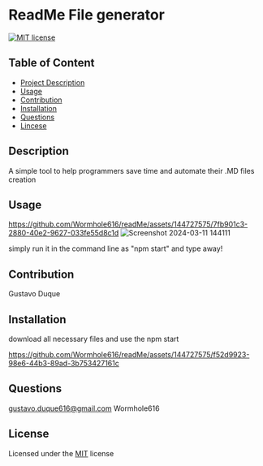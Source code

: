 

# ReadMe File generator
    
[![MIT license](https://img.shields.io/badge/License-MIT-blue.svg)](https://lbesson.mit-license.org/)            

## Table of Content
- [Project Description](#Description)
- [Usage](#Usage)
- [Contribution](#Contribution)
- [Installation](#Installation)
- [Questions](#Questions)
- [Lincese](#License)

## Description
A simple tool to help programmers save time and automate their .MD files creation

## Usage

https://github.com/Wormhole616/readMe/assets/144727575/7fb901c3-2880-40e2-9627-033fe55d8c1d
![Screenshot 2024-03-11 144111](https://github.com/Wormhole616/readMe/assets/144727575/0fcdc1f2-9826-44c6-a169-bbcd4a823b4b)



simply run it in the command line as "npm start" and type away!

## Contribution 
Gustavo Duque

## Installation 
download all necessary files and use the npm start

https://github.com/Wormhole616/readMe/assets/144727575/f52d9923-98e6-44b3-89ad-3b753427161c



## Questions
gustavo.duque616@gmail.com
 Wormhole616

## License
Licensed under the [MIT](https://choosealicense.com/licenses/mit/) license
    
